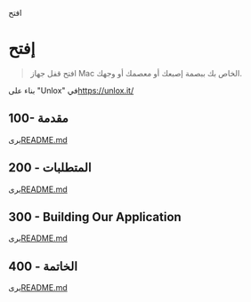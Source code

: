 افتح

# إفتح

> افتح قفل جهاز Mac الخاص بك ببصمة إصبعك أو معصمك أو وجهك.

بناء على "Unlox" في<https://unlox.it/>

## 100- مقدمة

يرى[README.md](./100/README.md)

## 200 - المتطلبات

يرى[README.md](./200/README.md)

## 300 - Building Our Application

يرى[README.md](./300/README.md)

## 400 - الخاتمة

يرى[README.md](./400/README.md)
